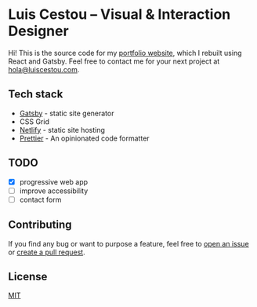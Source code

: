 # Luis Cestou – Visual & Interaction Designer

Hi! This is the source code for my [portfolio website](https://luiscestou.com), which I rebuilt using React and Gatsby. Feel free to contact me for your next project at [hola@luiscestou.com](mailto:hola@luiscestou.com).

## Tech stack

- [Gatsby](https://gatsbyjs.org/) - static site generator
- CSS Grid
- [Netlify](https://www.netlify.com/) - static site hosting
- [Prettier](https://prettier.io/) - An opinionated code formatter

## TODO

- [X] progressive web app
- [ ] improve accessibility
- [ ] contact form

## Contributing

If you find any bug or want to purpose a feature, feel free to [open an issue](issues/new) or [create a pull request](pulls).

## License

[MIT](./LICENSE)